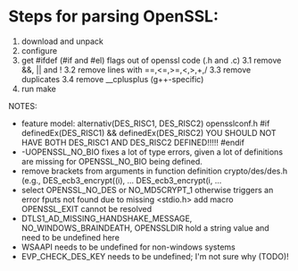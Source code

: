 Steps for parsing OpenSSL:
==========================

1. download and unpack
2. configure
3. get #ifdef (#if and #el) flags out of openssl code (.h and .c)
   3.1 remove &&, || and !
   3.2 remove lines with ==,<=,>=,<,>,+,/
   3.3 remove duplicates
   3.4 remove __cplusplus (g++-specific)
4. run make



NOTES:
- feature model: alternativ(DES_RISC1, DES_RISC2)
  opensslconf.h
    #if definedEx(DES_RISC1) && definedEx(DES_RISC2)
    YOU SHOULD NOT HAVE BOTH DES_RISC1 AND DES_RISC2 DEFINED!!!!!
    #endif
- -UOPENSSL_NO_BIO
  fixes a lot of type errors, given a lot of definitions are missing for
  OPENSSL_NO_BIO being defined.
- remove brackets from arguments in function definition
  crypto/des/des.h (e.g., DES_ecb3_encrypt((i), ...
                          DES_ecb3_encrypt(i, ...
- select OPENSSL_NO_DES or NO_MD5CRYPT_1
  otherwise triggers an error fputs not found due to missing <stdio.h>
  add macro OPENSSL_EXIT cannot be resolved
- DTLS1_AD_MISSING_HANDSHAKE_MESSAGE, NO_WINDOWS_BRAINDEATH, OPENSSLDIR
  hold a string value and need to be undefined here
- WSAAPI needs to be undefined for non-windows systems
- EVP_CHECK_DES_KEY needs to be undefined; I'm not sure why (TODO)!
